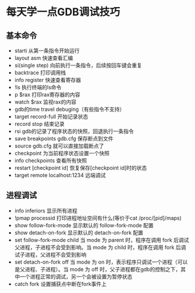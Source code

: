 # 每天学一点GDB调试技巧

## 基本命令

- starti 从第一条指令开始运行
- layout asm 快速查看汇编
- si(single step) 向前执行一条指令，后续按回车键会重复
- backtrace 打印调用栈
- info register 快速查看寄存器
- !ls 执行终端的ls命令
- p $rax 打印rax寄存器的内容
- watch $rax 监视rax的内容
- gdb的time travel debuging（有些指令不支持）
- target record-full 开始记录状态
- record stop 结束记录
- rsi gdb的记录了程序状态的快照，回退执行一条指令
- save breakpoints gdb.cfg 保存断点到文件
- source gdb.cfg 就可以直接加载断点了
- checkpoint 为当前程序状态设置一个快照
- info checkpoints 查看所有快照
- restart [checkpoint id] 恢复保存[checkpoint id]时的状态
- target remote localhost:1234 远端调试

## 进程调试

- info inferiors 显示所有进程
- !pmap processid 打印进程地址空间有什么(等价于cat /proc/[pid]/maps)
- show follow-fork-mode 显示默认的 follow-fork-mode 配置
- show detach-on-fork 显示默认的 detach-on-fork 配置
- set follow-fork-mode child 当 mode 为 parent 时，程序在调用 fork 后调试父进程，子进程不会受到影响。当 mode 为 child 时，程序在调用 fork 后调试子进程，父进程不会受到影响
- set detach-on-fork off 当 mode 为 on 时，表示程序只调试一个进程（可以是父进程、子进程）。当 mode 为 off 时，父子进程都在gdb的控制之下，其中一个进程正常的调试，另一个会被设置为暂停状态
- catch fork 设置捕获点中断在fork事件上
